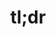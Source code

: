 ---
ee_id: '4169'
site: '1'
type: '5'
title: tl;dr
url: tldr-new-york
year: '2014'
venue: Team Gallery
state_country: New York
pitch: Tried 2 b a grown up and did a show focusing on just one series of work…. w/
  appearances from the “lake” applet, Britney, Hillary, Sport Products, On Compression,
  etc, etc.
ps:
imgs: team-New York-2014-09-install-7-database.jpg,team-New York-2014-09-install-11-database.jpg,team-New
  York-2014-09-install-16-database.jpg,team-New York-2014-09-install-18-database.jpg,team-New
  York-2014-09-install-25-database.jpg,team-New York-2014-09-install-28-database.jpg
things: "[4110] [2013-31-diddy-lakes] 2013-31 Diddy Lakes,[4174] [2014-095-hillary-lakes]
  2014 095 Asshole 2 / Lakes,[4175] [2014-097-hillary-lakes] 2014 097 Hillary / Lakes,[4176]
  [2014-086-russells-lakes] 2014-086 Russells / Lakes,[4177] [2014-087-unnamed-lakes]
  2014 087 Unnamed / Lakes,[4178] [2014-094-on-compression-lakes] 2014 094 On Compression
  / Lakes,[4179] [2014-085-sports-products-lakes] 2014-085 Sports Products / Lakes"
layout: shows
---